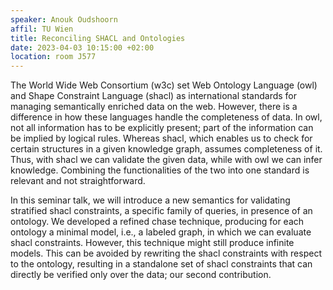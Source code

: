 ```yaml
---
speaker: Anouk Oudshoorn
affil: TU Wien
title: Reconciling SHACL and Ontologies
date: 2023-04-03 10:15:00 +02:00
location: room J577
---
```

The World Wide Web Consortium (<sc>w3c</sc>) set Web Ontology Language (<sc>owl</sc>) and Shape Constraint Language (<sc>shacl</sc>) as international standards for managing semantically enriched data on the web.
However, there is a difference in how these languages handle the completeness of data.
In <sc>owl</sc>, not all information has to be explicitly present; part of the information can be implied by logical rules.
Whereas <sc>shacl</sc>, which enables us to check for certain structures in a given knowledge graph, assumes completeness of it.
Thus, with <sc>shacl</sc> we can validate the given data, while with <sc>owl</sc> we can infer knowledge.
Combining the functionalities of the two into one standard is relevant and not straightforward.
<!--more-->

In this seminar talk, we will introduce a new semantics for validating stratified <sc>shacl</sc> constraints, a specific family of queries, in presence of an ontology.
We developed a refined chase technique, producing for each ontology a minimal model, i.e., a labeled graph, in which we can evaluate <sc>shacl</sc> constraints.
However, this technique might still produce infinite models.
This can be avoided by rewriting the <sc>shacl</sc> constraints with respect to the ontology, resulting in a standalone set of <sc>shacl</sc> constraints that can directly be verified only over the data; our second contribution.
